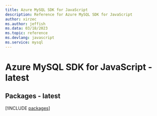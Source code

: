 ```yaml
---
title: Azure MySQL SDK for JavaScript
description: Reference for Azure MySQL SDK for JavaScript
author: xirzec
ms.author: jeffish
ms.data: 03/18/2023
ms.topic: reference
ms.devlang: javascript
ms.service: mysql
---
```

# Azure MySQL SDK for JavaScript - latest
## Packages - latest
[!INCLUDE [packages](mysql-index.md)]